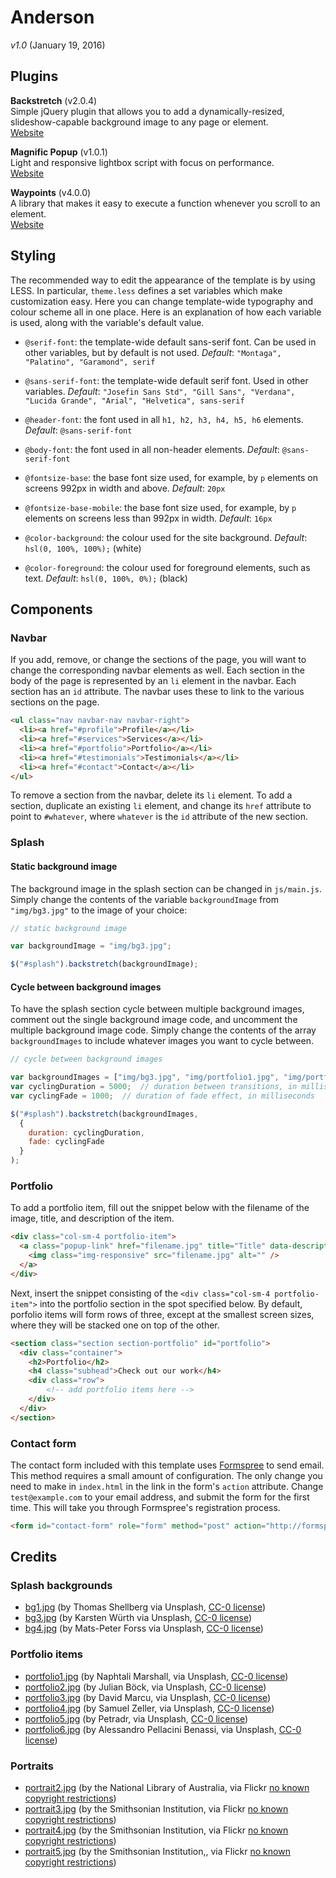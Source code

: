 # Anderson

*v1.0* (January 19, 2016)

## Plugins

**Backstretch** (v2.0.4)  
Simple jQuery plugin that allows you to add a dynamically-resized, slideshow-capable background image to any page or element.  
[Website](http://srobbin.com/jquery-plugins/backstretch/)

**Magnific Popup** (v1.0.1)  
Light and responsive lightbox script with focus on performance.  
[Website](http://dimsemenov.com/plugins/magnific-popup/)

**Waypoints** (v4.0.0)  
A library that makes it easy to execute a function whenever you scroll to an element.  
[Website](http://imakewebthings.com/waypoints/)

## Styling

The recommended way to edit the appearance of the template is by using LESS. In particular, `theme.less` defines a set variables which make customization easy. Here you can change template-wide typography and colour scheme all in one place. Here is an explanation of how each variable is used, along with the variable's default value.

- `@serif-font`: the template-wide default sans-serif font. Can be used in other variables, but by default is not used. *Default*: `"Montaga", "Palatino", "Garamond", serif`
- `@sans-serif-font`: the template-wide default serif font. Used in other variables. *Default*: `"Josefin Sans Std", "Gill Sans", "Verdana", "Lucida Grande", "Arial", "Helvetica", sans-serif`

- `@header-font`: the font used in all `h1, h2, h3, h4, h5, h6` elements. *Default*: `@sans-serif-font`
- `@body-font`: the font used in all non-header elements. *Default*: `@sans-serif-font`

- `@fontsize-base`: the base font size used, for example, by `p` elements on screens 992px in width and above. *Default*: `20px`
- `@fontsize-base-mobile`: the base font size used, for example, by `p` elements on screens less than 992px in width. *Default*: `16px`

- `@color-background`: the colour used for the site background. *Default*: `hsl(0, 100%, 100%);` (white)
- `@color-foreground`: the colour used for foreground elements, such as text. *Default*: `hsl(0, 100%, 0%);` (black)

## Components

### Navbar

If you add, remove, or change the sections of the page, you will want to change the corresponding navbar elements as well. Each section in the body of the page is represented by an `li` element in the navbar. Each section has an `id` attribute. The navbar uses these to link to the various sections on the page.

```html
<ul class="nav navbar-nav navbar-right">
  <li><a href="#profile">Profile</a></li>
  <li><a href="#services">Services</a></li>
  <li><a href="#portfolio">Portfolio</a></li>
  <li><a href="#testimonials">Testimonials</a></li>
  <li><a href="#contact">Contact</a></li>
</ul>
```

To remove a section from the navbar, delete its `li` element. To add a section, duplicate an existing `li` element, and change its `href` attribute to point to `#whatever`, where `whatever` is the `id` attribute of the new section.

### Splash

#### Static background image

The background image in the splash section can be changed in `js/main.js`. Simply change the contents of the variable `backgroundImage` from `"img/bg3.jpg"` to the image of your choice:

```js
// static background image

var backgroundImage = "img/bg3.jpg";

$("#splash").backstretch(backgroundImage);
```

#### Cycle between background images

To have the splash section cycle between multiple background images, comment out the single background image code, and uncomment the multiple background image code. Simply change the contents of the array `backgroundImages` to include whatever images you want to cycle between.

```js
// cycle between background images

var backgroundImages = ["img/bg3.jpg", "img/portfolio1.jpg", "img/portfolio2.jpg"];
var cyclingDuration = 5000;  // duration between transitions, in milliseconds
var cyclingFade = 1000;  // duration of fade effect, in milliseconds

$("#splash").backstretch(backgroundImages,
  {
    duration: cyclingDuration,
    fade: cyclingFade
  }
);
```

### Portfolio

To add a portfolio item, fill out the snippet below with the filename of the image, title, and description of the item.

```html
<div class="col-sm-4 portfolio-item">
  <a class="popup-link" href="filename.jpg" title="Title" data-description="Description.">
    <img class="img-responsive" src="filename.jpg" alt="" />
  </a>
</div>
```

Next, insert the snippet consisting of the `<div class="col-sm-4 portfolio-item">` into the portfolio section in the spot specified below. By default, porfolio items will form rows of three, except at the smallest screen sizes, where they will be stacked one on top of the other.

```html
<section class="section section-portfolio" id="portfolio">
  <div class="container">
    <h2>Portfolio</h2>
    <h4 class="subhead">Check out our work</h4>
    <div class="row">
        <!-- add portfolio items here -->
    </div>
  </div>
</section>
```

### Contact form

The contact form included with this template uses [Formspree](formspree.io) to send email. This method requires a small amount of configuration. The only change you need to make in `index.html` in the link in the form's `action` attribute. Change `test@example.com` to your email address, and submit the form for the first time. This will take you through Formspree's registration process.

```html
<form id="contact-form" role="form" method="post" action="http://formspree.io/test@example.com">
```

## Credits

### Splash backgrounds

- [bg1.jpg](https://unsplash.com/photos/Ki0dpxd3LGc) (by Thomas Shellberg via Unsplash, [CC-0 license](https://unsplash.com/license))
- [bg3.jpg](https://unsplash.com/photos/CQrM5BebSvE) (by Karsten Würth via Unsplash, [CC-0 license](https://unsplash.com/license))
- [bg4.jpg](https://unsplash.com/photos/m6hpb2rWP7Q) (by Mats-Peter Forss via Unsplash, [CC-0 license](https://unsplash.com/license))


### Portfolio items

- [portfolio1.jpg](https://unsplash.com/photos/K9QHL52rE2k) (by Naphtali Marshall, via Unsplash, [CC-0 license](https://unsplash.com/license))
- [portfolio2.jpg](https://unsplash.com/photos/Y6-GL40aPPs) (by Julian Böck, via Unsplash, [CC-0 license](https://unsplash.com/license))
- [portfolio3.jpg](https://unsplash.com/photos/b2oaLHHycWc) (by David Marcu, via Unsplash, [CC-0 license](https://unsplash.com/license))
- [portfolio4.jpg](https://unsplash.com/photos/UyUvM0xcqMA) (by Samuel Zeller, via Unsplash, [CC-0 license](https://unsplash.com/license))
- [portfolio5.jpg](https://unsplash.com/photos/8hgm6mKK04U) (by Petradr, via Unsplash, [CC-0 license](https://unsplash.com/license))
- [portfolio6.jpg](https://unsplash.com/photos/Hz1WQbHcXag) (by Alessandro Pellacini Benassi, via Unsplash, [CC-0 license](https://unsplash.com/license))

### Portraits

- [portrait2.jpg](https://flic.kr/p/apx1UP) (by the National Library of Australia, via Flickr [no known copyright restrictions](https://www.flickr.com/commons/usage/))
- [portrait3.jpg](https://flic.kr/p/4TA82M) (by the Smithsonian Institution, via Flickr [no known copyright restrictions](https://www.flickr.com/commons/usage/))
- [portrait4.jpg](https://flic.kr/p/4TqKDX) (by the Smithsonian Institution, via Flickr [no known copyright restrictions](https://www.flickr.com/commons/usage/))
- [portrait5.jpg](https://flic.kr/p/4TtuxU) (by the Smithsonian Institution,, via Flickr [no known copyright restrictions](https://www.flickr.com/commons/usage/))
